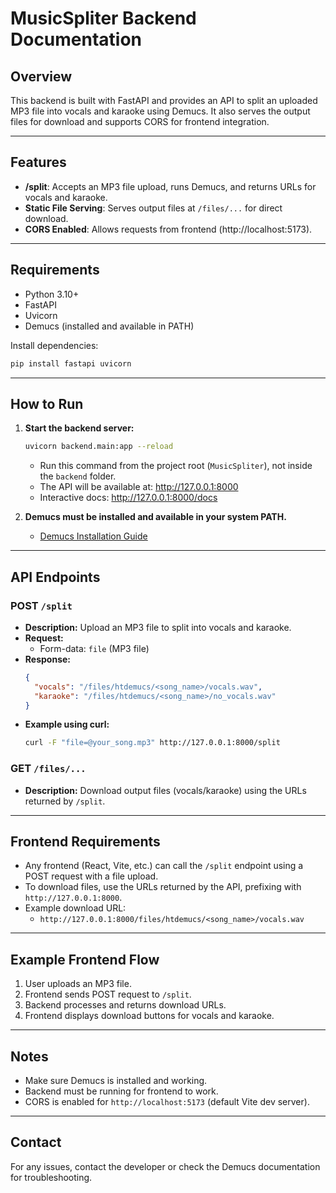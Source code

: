 # MusicSpliter Backend Documentation

## Overview
This backend is built with FastAPI and provides an API to split an uploaded MP3 file into vocals and karaoke using Demucs. It also serves the output files for download and supports CORS for frontend integration.

---

## Features
- **/split**: Accepts an MP3 file upload, runs Demucs, and returns URLs for vocals and karaoke.
- **Static File Serving**: Serves output files at `/files/...` for direct download.
- **CORS Enabled**: Allows requests from frontend (http://localhost:5173).

---

## Requirements
- Python 3.10+
- FastAPI
- Uvicorn
- Demucs (installed and available in PATH)

Install dependencies:
```bash
pip install fastapi uvicorn
```

---

## How to Run
1. **Start the backend server:**
   ```bash
   uvicorn backend.main:app --reload
   ```
   - Run this command from the project root (`MusicSpliter`), not inside the `backend` folder.
   - The API will be available at: http://127.0.0.1:8000
   - Interactive docs: http://127.0.0.1:8000/docs

2. **Demucs must be installed and available in your system PATH.**
   - [Demucs Installation Guide](https://github.com/facebookresearch/demucs#installation)

---

## API Endpoints
### POST `/split`
- **Description:** Upload an MP3 file to split into vocals and karaoke.
- **Request:**
  - Form-data: `file` (MP3 file)
- **Response:**
  ```json
  {
    "vocals": "/files/htdemucs/<song_name>/vocals.wav",
    "karaoke": "/files/htdemucs/<song_name>/no_vocals.wav"
  }
  ```
- **Example using curl:**
  ```bash
  curl -F "file=@your_song.mp3" http://127.0.0.1:8000/split
  ```

### GET `/files/...`
- **Description:** Download output files (vocals/karaoke) using the URLs returned by `/split`.

---

## Frontend Requirements
- Any frontend (React, Vite, etc.) can call the `/split` endpoint using a POST request with a file upload.
- To download files, use the URLs returned by the API, prefixing with `http://127.0.0.1:8000`.
- Example download URL:
  - `http://127.0.0.1:8000/files/htdemucs/<song_name>/vocals.wav`

---

## Example Frontend Flow
1. User uploads an MP3 file.
2. Frontend sends POST request to `/split`.
3. Backend processes and returns download URLs.
4. Frontend displays download buttons for vocals and karaoke.

---

## Notes
- Make sure Demucs is installed and working.
- Backend must be running for frontend to work.
- CORS is enabled for `http://localhost:5173` (default Vite dev server).

---

## Contact
For any issues, contact the developer or check the Demucs documentation for troubleshooting.
